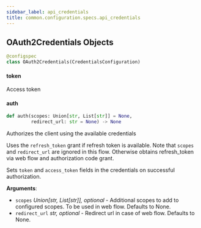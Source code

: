 ```yaml
---
sidebar_label: api_credentials
title: common.configuration.specs.api_credentials
---
```


## OAuth2Credentials Objects

```python
@configspec
class OAuth2Credentials(CredentialsConfiguration)
```

#### token

Access token

#### auth

```python
def auth(scopes: Union[str, List[str]] = None,
         redirect_url: str = None) -> None
```

Authorizes the client using the available credentials

Uses the `refresh_token` grant if refresh token is available. Note that `scopes` and `redirect_url` are ignored in this flow.
Otherwise obtains refresh_token via web flow and authorization code grant.

Sets `token` and `access_token` fields in the credentials on successful authorization.

**Arguments**:

- `scopes` _Union[str, List[str]], optional_ - Additional scopes to add to configured scopes. To be used in web flow. Defaults to None.
- `redirect_url` _str, optional_ - Redirect url in case of web flow. Defaults to None.

